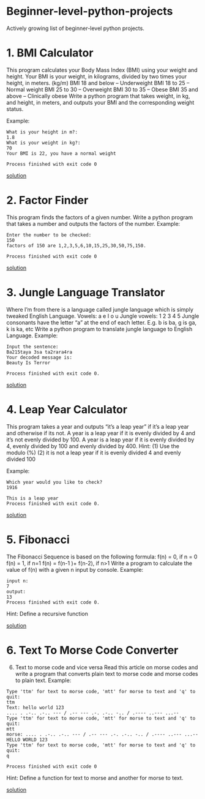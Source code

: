 # Beginner-level-python-projects
Actively growing list of beginner-level python projects.


# 1.	 BMI Calculator
This program calculates your Body Mass Index (BMI) using your weight and height. Your BMI is your weight, in kilograms, divided by two times your height, in meters. (kg/m)
BMI 18 and below – Underweight
BMI 18 to 25 – Normal weight
BMI 25 to 30 – Overweight
BMI 30 to 35 – Obese
BMI 35 and above – Clinically obese
Write a python program that takes weight, in kg, and height, in meters, and outputs your BMI and the corresponding weight status. 

Example:

```
What is your height in m?: 
1.8
What is your weight in kg?: 
70
Your BMI is 22, you have a normal weight

Process finished with exit code 0 
```

[solution](Bmicalculator.py)

# 2.	Factor Finder
This program finds the factors of a given number.
Write a python program that takes a number and outputs the factors of the number.
Example:

```
Enter the number to be checked: 
150
factors of 150 are 1,2,3,5,6,10,15,25,30,50,75,150.

Process finished with exit code 0 
```

[solution](factor_finder.py)

# 3.	Jungle Language Translator
Where I’m from there is a language called jungle language which is simply tweaked English Language.
Vowels: a e I o u
Jungle vowels: 1 2 3 4 5
Jungle consonants have the letter “a” at the end of each letter. E.g. b is ba, g is ga, k is ka, etc
Write a python program to translate jungle language to English Language.
Example:

```
Input the sentence: 
Ba215taya 3sa ta2rara4ra
Your decoded message is: 
Beauty Is Terror

Process finished with exit code 0.
```

[solution](jungle_language_translator.py)

# 4.	Leap Year Calculator
This program takes a year and outputs “it’s a leap year” if it’s a leap year and otherwise if its not.
A year is a leap year if it is evenly divided by 4 and it’s not evenly divided by 100.
A year is a leap year if it is evenly divided by 4, evenly divided by 100 and evenly divided by 400.
Hint: (1) Use the modulo (%)
(2) it is not a leap year if it is evenly divided 4 and evenly divided 100

Example:

```
Which year would you like to check? 
1916

This is a leap year
Process finished with exit code 0.
```

[solution](leap_year_calculator.py)

# 5.	Fibonacci
The Fibonacci Sequence is based on the following formula:
f(n) = 0, if n = 0 
f(n) = 1, if n=1
 f(n) = f(n-1 )+ f(n-2), if n>1
Write a program to calculate the value of f(n) with a given n input by console.
Example:
``` 
input n:
7
output:
13
Process finished with exit code 0.
```
Hint: Define a recursive function

[solution](fibonacci.py)

# 6. Text To Morse Code Converter
6.	Text to morse code and vice versa
Read this article on morse codes and write a program that converts plain text to morse code and morse codes to plain text.
Example:
 ```
Type 'ttm' for text to morse code, 'mtt' for morse to text and 'q' to quit:
ttm
Text: hello world 123
.... . .-.. .-.. --- / .-- --- .-. .-.. -.. / .---- ..--- ...-- 
Type 'ttm' for text to morse code, 'mtt' for morse to text and 'q' to quit:
mtt
morse: .... . .-.. .-.. --- / .-- --- .-. .-.. -.. / .---- ..--- ...--
HELLO WORLD 123
Type 'ttm' for text to morse code, 'mtt' for morse to text and 'q' to quit:
q

Process finished with exit code 0

```
Hint: Define a function for text to morse and another for morse to text.

[solution](text_to_morse_code.py)
